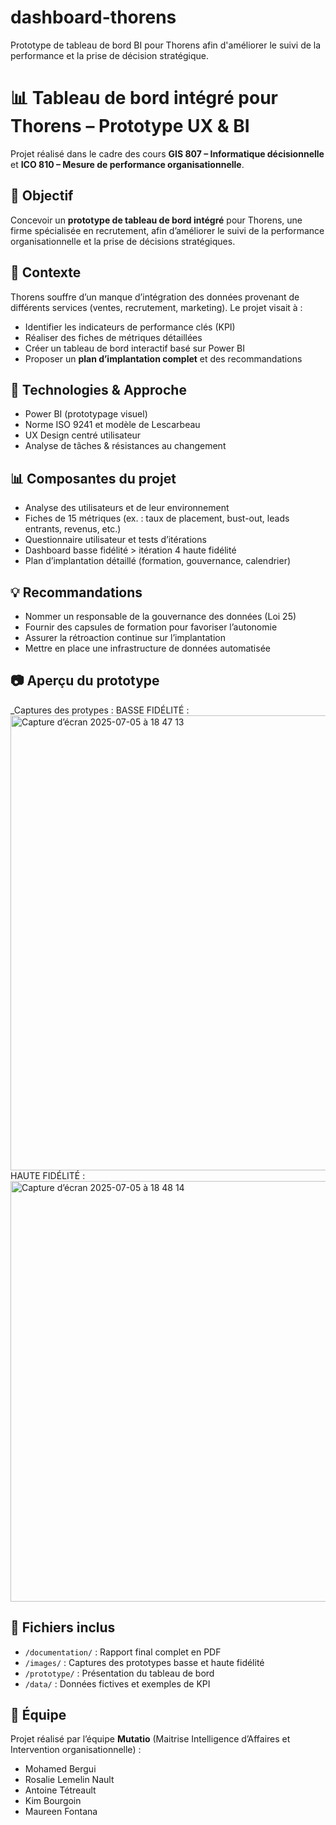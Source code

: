 # dashboard-thorens
Prototype de tableau de bord BI pour Thorens afin d'améliorer le suivi de la performance et la prise de décision stratégique.

# 📊 Tableau de bord intégré pour Thorens – Prototype UX & BI

Projet réalisé dans le cadre des cours **GIS 807 – Informatique décisionnelle** et **ICO 810 – Mesure de performance organisationnelle**.

## 🎯 Objectif

Concevoir un **prototype de tableau de bord intégré** pour Thorens, une firme spécialisée en recrutement, afin d’améliorer le suivi de la performance organisationnelle et la prise de décisions stratégiques.

## 🧩 Contexte

Thorens souffre d’un manque d’intégration des données provenant de différents services (ventes, recrutement, marketing). Le projet visait à :
- Identifier les indicateurs de performance clés (KPI)
- Réaliser des fiches de métriques détaillées
- Créer un tableau de bord interactif basé sur Power BI
- Proposer un **plan d’implantation complet** et des recommandations

## 🧰 Technologies & Approche

- Power BI (prototypage visuel)
- Norme ISO 9241 et modèle de Lescarbeau
- UX Design centré utilisateur
- Analyse de tâches & résistances au changement

## 📊 Composantes du projet

- Analyse des utilisateurs et de leur environnement
- Fiches de 15 métriques (ex. : taux de placement, bust-out, leads entrants, revenus, etc.)
- Questionnaire utilisateur et tests d’itérations
- Dashboard basse fidélité > itération 4 haute fidélité
- Plan d’implantation détaillé (formation, gouvernance, calendrier)

## 💡 Recommandations

- Nommer un responsable de la gouvernance des données (Loi 25)
- Fournir des capsules de formation pour favoriser l’autonomie
- Assurer la rétroaction continue sur l’implantation
- Mettre en place une infrastructure de données automatisée

## 📷 Aperçu du prototype

_Captures des protypes : 
BASSE FIDÉLITÉ : 
<img width="728" alt="Capture d’écran 2025-07-05 à 18 47 13" src="https://github.com/user-attachments/assets/f4a0d30d-1d2c-4ad4-af5f-fb03a7350f38" />
HAUTE FIDÉLITÉ : 
<img width="673" alt="Capture d’écran 2025-07-05 à 18 48 14" src="https://github.com/user-attachments/assets/dde360c1-4a78-4342-aacd-2b32f5b800a1" />


## 📁 Fichiers inclus

- `/documentation/` : Rapport final complet en PDF
- `/images/` : Captures des prototypes basse et haute fidélité
- `/prototype/` : Présentation du tableau de bord
- `/data/` : Données fictives et exemples de KPI

## 👥 Équipe

Projet réalisé par l’équipe **Mutatio** (Maitrise Intelligence d’Affaires et Intervention organisationnelle) :
- Mohamed Bergui
- Rosalie Lemelin Nault
- Antoine Tétreault
- Kim Bourgoin
- Maureen Fontana
